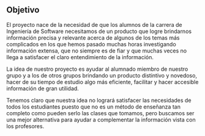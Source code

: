 ## Objetivo
El proyecto nace de la necesidad de que los alumnos de la carrera de Ingeniería de Software necesitamos de un producto que logre brindarnos información precisa y relevante acerca de algunos de los temas más complicados en los que hemos pasado muchas horas investigando información extensa, que no siempre es de fiar y que muchas veces no llega a satisfacer el claro entendimiento de la información. 

La idea de nuestro proyecto es ayudar al alumnado miembro de nuestro grupo y a los de otros grupos brindando un producto distintivo y novedoso, hacer de su tiempo de estudio algo más eficiente, facilitar y hacer accesible información de gran utilidad. 

Tenemos claro que nuestra idea no logrará satisfacer las necesidades de todos los estudiantes puesto que no es un método de enseñanza tan completo como pueden serlo las clases que tomamos, pero buscamos ser una mejor alternativa para ayudar a complementar la información vista con los profesores.
